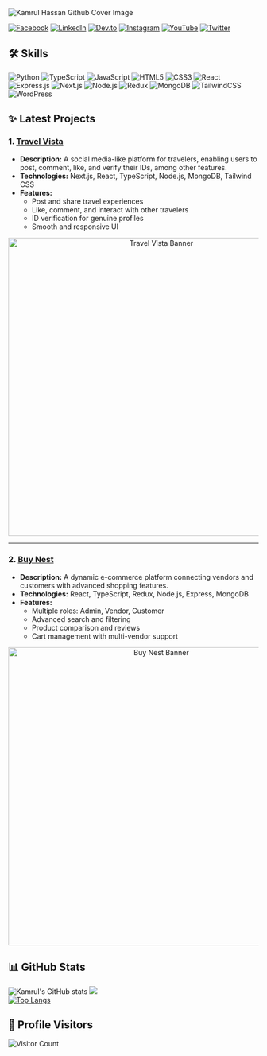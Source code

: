 <img src="https://i.ibb.co/3Y8BXjbr/Black-and-Purple-Gradient-Neon-Futuristic-Technology-Linked-In-Banner.png" alt="Kamrul Hassan Github Cover Image">


[![Facebook](https://img.shields.io/badge/Facebook-1877F2?style=for-the-badge&logo=facebook&logoColor=white)](https://www.facebook.com/KamrulScripts)
[![LinkedIn](https://img.shields.io/badge/LinkedIn-0A66C2?style=for-the-badge&logo=linkedin&logoColor=white)](https://www.linkedin.com/in/kamrul-hassan-8661a5288/)
[![Dev.to](https://img.shields.io/badge/Dev.to-0A0A0A?style=for-the-badge&logo=dev.to&logoColor=white)](https://dev.to/kamrulthedev)
[![Instagram](https://img.shields.io/badge/Instagram-E4405F?style=for-the-badge&logo=instagram&logoColor=white)](https://www.instagram.com/kamrulscripts/)
[![YouTube](https://img.shields.io/badge/YouTube-FF0000?style=for-the-badge&logo=youtube&logoColor=white)](https://www.youtube.com/@KamrulHasan-ue7xo)
[![Twitter](https://img.shields.io/badge/Twitter-1DA1F2?style=for-the-badge&logo=twitter&logoColor=white)](https://x.com/kamrulhassan68)


## 🛠️ Skills

![Python](https://img.shields.io/badge/Python-3670A0?style=for-the-badge&logo=python&logoColor=ffdd54)
![TypeScript](https://img.shields.io/badge/TypeScript-007ACC?style=for-the-badge&logo=typescript&logoColor=white)
![JavaScript](https://img.shields.io/badge/JavaScript-F7DF1E?style=for-the-badge&logo=javascript&logoColor=black)
![HTML5](https://img.shields.io/badge/HTML5-E34F26?style=for-the-badge&logo=html5&logoColor=white)
![CSS3](https://img.shields.io/badge/CSS3-1572B6?style=for-the-badge&logo=css3&logoColor=white)
![React](https://img.shields.io/badge/React-20232A?style=for-the-badge&logo=react&logoColor=61DAFB)
![Express.js](https://img.shields.io/badge/Express.js-000000?style=for-the-badge&logo=express&logoColor=white)
![Next.js](https://img.shields.io/badge/Next.js-000000?style=for-the-badge&logo=nextdotjs&logoColor=white)
![Node.js](https://img.shields.io/badge/Node.js-339933?style=for-the-badge&logo=nodedotjs&logoColor=white)
![Redux](https://img.shields.io/badge/Redux-764ABC?style=for-the-badge&logo=redux&logoColor=white)
![MongoDB](https://img.shields.io/badge/MongoDB-47A248?style=for-the-badge&logo=mongodb&logoColor=white)
![TailwindCSS](https://img.shields.io/badge/Tailwind_CSS-38B2AC?style=for-the-badge&logo=tailwind-css&logoColor=white)
![WordPress](https://img.shields.io/badge/WordPress-21759B?style=for-the-badge&logo=wordpress&logoColor=white)


## ✨ Latest Projects

### 1. [Travel Vista](https://travel-vista-new-version.vercel.app/)
- **Description:** A social media-like platform for travelers, enabling users to post, comment, like, and verify their IDs, among other features.
- **Technologies:** Next.js, React, TypeScript, Node.js, MongoDB, Tailwind CSS
- **Features:** 
  - Post and share travel experiences
  - Like, comment, and interact with other travelers
  - ID verification for genuine profiles
  - Smooth and responsive UI

<p align="center">
  <img src="https://i.ibb.co.com/21VfCpQ8/Screenshot-2025-02-22-141846.png" alt="Travel Vista Banner" width="600" higth="200">
</p>

---

### 2. [Buy Nest](https://github.com/your-username/buy-nest)
- **Description:** A dynamic e-commerce platform connecting vendors and customers with advanced shopping features.
- **Technologies:** React, TypeScript, Redux, Node.js, Express, MongoDB
- **Features:** 
  - Multiple roles: Admin, Vendor, Customer
  - Advanced search and filtering
  - Product comparison and reviews
  - Cart management with multi-vendor support

<p align="center">
  <img src="https://i.ibb.co.com/7dWdWZqz/Screenshot-2025-02-22-142011.png" alt="Buy Nest Banner" width="600" higth="200">
</p>

## 📊 GitHub Stats
![Kamrul's GitHub stats](https://github-readme-stats.vercel.app/api?username=kamrulthedev&show_icons=true&theme=radical)
![](https://github-readme-streak-stats.herokuapp.com/?user=kamrulthedev&theme=nightowl&hide_border=false)<br/>
[![Top Langs](https://github-readme-stats.vercel.app/api/top-langs/?username=kamrulthedev&layout=compact&theme=radical)](https://github.com/anuraghazra/github-readme-stats)


## 👀 Profile Visitors
![Visitor Count](https://komarev.com/ghpvc/?username=kamrulthedev&color=blue)

